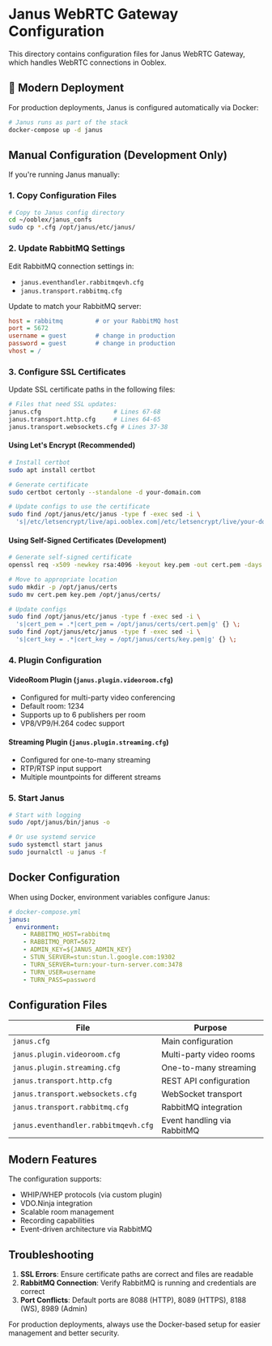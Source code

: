 # Janus WebRTC Gateway Configuration

This directory contains configuration files for Janus WebRTC Gateway, which handles WebRTC connections in Ooblex.

## 🚀 Modern Deployment

For production deployments, Janus is configured automatically via Docker:

```bash
# Janus runs as part of the stack
docker-compose up -d janus
```

## Manual Configuration (Development Only)

If you're running Janus manually:

### 1. Copy Configuration Files

```bash
# Copy to Janus config directory
cd ~/ooblex/janus_confs
sudo cp *.cfg /opt/janus/etc/janus/
```

### 2. Update RabbitMQ Settings

Edit RabbitMQ connection settings in:
- `janus.eventhandler.rabbitmqevh.cfg`
- `janus.transport.rabbitmq.cfg`

Update to match your RabbitMQ server:
```ini
host = rabbitmq         # or your RabbitMQ host
port = 5672
username = guest        # change in production
password = guest        # change in production
vhost = /
```

### 3. Configure SSL Certificates

Update SSL certificate paths in the following files:

```bash
# Files that need SSL updates:
janus.cfg                    # Lines 67-68
janus.transport.http.cfg     # Lines 64-65
janus.transport.websockets.cfg # Lines 37-38
```

#### Using Let's Encrypt (Recommended)

```bash
# Install certbot
sudo apt install certbot

# Generate certificate
sudo certbot certonly --standalone -d your-domain.com

# Update configs to use the certificate
sudo find /opt/janus/etc/janus -type f -exec sed -i \
  's|/etc/letsencrypt/live/api.ooblex.com|/etc/letsencrypt/live/your-domain.com|g' {} \;
```

#### Using Self-Signed Certificates (Development)

```bash
# Generate self-signed certificate
openssl req -x509 -newkey rsa:4096 -keyout key.pem -out cert.pem -days 365 -nodes

# Move to appropriate location
sudo mkdir -p /opt/janus/certs
sudo mv cert.pem key.pem /opt/janus/certs/

# Update configs
sudo find /opt/janus/etc/janus -type f -exec sed -i \
  's|cert_pem = .*|cert_pem = /opt/janus/certs/cert.pem|g' {} \;
sudo find /opt/janus/etc/janus -type f -exec sed -i \
  's|cert_key = .*|cert_key = /opt/janus/certs/key.pem|g' {} \;
```

### 4. Plugin Configuration

#### VideoRoom Plugin (`janus.plugin.videoroom.cfg`)
- Configured for multi-party video conferencing
- Default room: 1234
- Supports up to 6 publishers per room
- VP8/VP9/H.264 codec support

#### Streaming Plugin (`janus.plugin.streaming.cfg`)
- Configured for one-to-many streaming
- RTP/RTSP input support
- Multiple mountpoints for different streams

### 5. Start Janus

```bash
# Start with logging
sudo /opt/janus/bin/janus -o

# Or use systemd service
sudo systemctl start janus
sudo journalctl -u janus -f
```

## Docker Configuration

When using Docker, environment variables configure Janus:

```yaml
# docker-compose.yml
janus:
  environment:
    - RABBITMQ_HOST=rabbitmq
    - RABBITMQ_PORT=5672
    - ADMIN_KEY=${JANUS_ADMIN_KEY}
    - STUN_SERVER=stun:stun.l.google.com:19302
    - TURN_SERVER=turn:your-turn-server.com:3478
    - TURN_USER=username
    - TURN_PASS=password
```

## Configuration Files

| File | Purpose |
|------|---------|
| `janus.cfg` | Main configuration |
| `janus.plugin.videoroom.cfg` | Multi-party video rooms |
| `janus.plugin.streaming.cfg` | One-to-many streaming |
| `janus.transport.http.cfg` | REST API configuration |
| `janus.transport.websockets.cfg` | WebSocket transport |
| `janus.transport.rabbitmq.cfg` | RabbitMQ integration |
| `janus.eventhandler.rabbitmqevh.cfg` | Event handling via RabbitMQ |

## Modern Features

The configuration supports:
- WHIP/WHEP protocols (via custom plugin)
- VDO.Ninja integration
- Scalable room management
- Recording capabilities
- Event-driven architecture via RabbitMQ

## Troubleshooting

1. **SSL Errors**: Ensure certificate paths are correct and files are readable
2. **RabbitMQ Connection**: Verify RabbitMQ is running and credentials are correct
3. **Port Conflicts**: Default ports are 8088 (HTTP), 8089 (HTTPS), 8188 (WS), 8989 (Admin)

For production deployments, always use the Docker-based setup for easier management and better security.